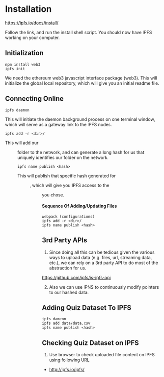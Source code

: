 # Installation
https://ipfs.io/docs/install/

Follow the link, and run the install shell script. You should now have IPFS working on your computer.

## Initialization

    npm install web3
    ipfs init

We need the ethereum web3 javascript interface package (web3). This will initialize the global local repository, which will give you an initial readme file.

## Connecting Online

    ipfs daemon

This will initiate the daemon background process on one terminal window, which will serve as a gateway link to the IPFS nodes.

    ipfs add -r <dir>/

This will add our <dir> folder to the network, and can generate a long hash for us that uniquely identifies our folder on the network.

    ipfs name publish <hash>

This will publish that specific hash generated for <dir>, which will give you IPFS access to the <dir> you chose.

#### Sequence Of Adding/Updating Files
    webpack (configurations)
    ipfs add -r <dir>/
    ipfs name publish <hash>

## 3rd Party APIs
1. Since doing all this can be tedious given the various ways to upload data (e.g. files, url, streaming data, etc.), we can rely on a 3rd party API to do most of the abstraction for us.

https://github.com/ipfs/js-ipfs-api

2. Also we can use IPNS to continuously modify pointers to our hashed data.

## Adding Quiz Dataset To IPFS

    ipfs dameon
    ipfs add data/data.csv
    ipfs name publish <hash>

## Checking Quiz Dataset on IPFS

1. Use browser to check uploaded file content on IPFS using following URL
  * http://ipfs.io/ipfs/<hash>
